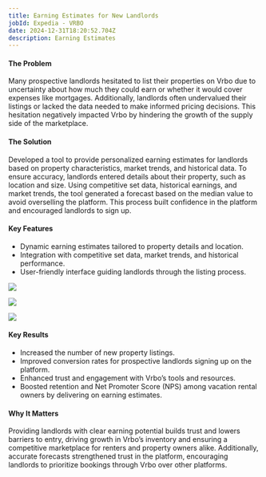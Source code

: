 ```yaml
---
title: Earning Estimates for New Landlords
jobId: Expedia - VRBO
date: 2024-12-31T18:20:52.704Z
description: Earning Estimates
---
```

#### The Problem

Many prospective landlords hesitated to list their properties on Vrbo due to uncertainty about how much they could earn or whether it would cover expenses like mortgages. Additionally, landlords often undervalued their listings or lacked the data needed to make informed pricing decisions. This hesitation negatively impacted Vrbo by hindering the growth of the supply side of the marketplace.

#### The Solution

Developed a tool to provide personalized earning estimates for landlords based on property characteristics, market trends, and historical data. To ensure accuracy, landlords entered details about their property, such as location and size. Using competitive set data, historical earnings, and market trends, the tool generated a forecast based on the median value to avoid overselling the platform. This process built confidence in the platform and encouraged landlords to sign up.

#### Key Features

* Dynamic earning estimates tailored to property details and location.
* Integration with competitive set data, market trends, and historical performance.
* User-friendly interface guiding landlords through the listing process.

![](/images/uploads/screenshot-2024-12-31-at-1.18.06 pm.png)

![](/images/uploads/screenshot-2024-12-31-at-1.19.12 pm.png)

![](/images/uploads/screenshot-2024-12-31-at-1.20.35 pm.png)

#### Key Results

* Increased the number of new property listings.
* Improved conversion rates for prospective landlords signing up on the platform.
* Enhanced trust and engagement with Vrbo’s tools and resources.
* Boosted retention and Net Promoter Score (NPS) among vacation rental owners by delivering on earning estimates.

#### Why It Matters

Providing landlords with clear earning potential builds trust and lowers barriers to entry, driving growth in Vrbo’s inventory and ensuring a competitive marketplace for renters and property owners alike. Additionally, accurate forecasts strengthened trust in the platform, encouraging landlords to prioritize bookings through Vrbo over other platforms.
